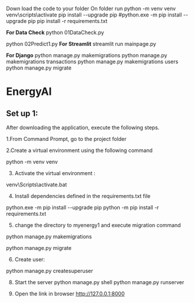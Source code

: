 Down load the code to your folder
On folder run
python -m venv venv
venv\scripts\activate
pip install --upgrade pip
#python.exe -m pip install --upgrade pip
pip install -r requirements.txt

**For Data Check**
python 01DataCheck.py

python 02Predict1.py
**For Streamlit**
streamlit run mainpage.py

**For Django**
python manage.py makemigrations
python manage.py makemigrations transactions
python manage.py makemigrations users
python manage.py migrate

# EnergyAI

Set up 1:
---------

After downloading the application, execute the following steps.

1.From Command Prompt, go to the project folder

2.Create a virtual environment using the following command

python -m venv venv

3. Activate the virtual environment :

venv\Scripts\activate.bat

4. Install dependencies defined in the requirements.txt file

python.exe -m pip install --upgrade pip
python -m pip install -r requirements.txt

5. change the directory to myenergy1 and execute migration command

python manage.py makemigrations 

python manage.py migrate

6. Create user:
   
python manage.py createsuperuser

8. Start the server
python manage.py shell
python manage.py runserver

9. Open the link in browser
http://127.0.0.1:8000
